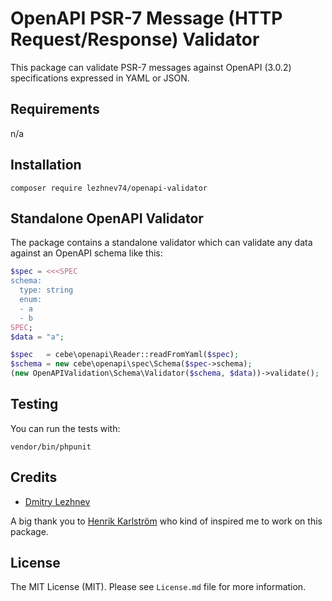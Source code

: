 # OpenAPI PSR-7 Message (HTTP Request/Response) Validator

This package can validate PSR-7 messages against OpenAPI (3.0.2) specifications 
expressed in YAML or JSON.

## Requirements
n/a

## Installation
```
composer require lezhnev74/openapi-validator
```

## Standalone OpenAPI Validator
The package contains a standalone validator which can validate any data 
against an OpenAPI schema like this:
```php
$spec = <<<SPEC
schema:
  type: string
  enum:
  - a
  - b
SPEC;
$data = "a";

$spec   = cebe\openapi\Reader::readFromYaml($spec);
$schema = new cebe\openapi\spec\Schema($spec->schema);
(new OpenAPIValidation\Schema\Validator($schema, $data))->validate();
```

## Testing
You can run the tests with:

```
vendor/bin/phpunit
```

## Credits
- [Dmitry Lezhnev](https://github.com/lezhnev74)


A big thank you to [Henrik Karlström](https://github.com/hkarlstrom) who kind
 of inspired me to work on this package.
 
## License
The MIT License (MIT). Please see `License.md` file for more information.